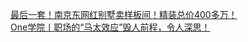   
[最后一套！南京东网红别墅卖样板间！精装总价400多万！](http://www.dianyue.me/archives/124/k52dx8hhzdvjdhi1/)  
[One学院丨职场的“马太效应”毁人前程，令人深思！](http://www.dianyue.me/archives/797/j4lycjthtjm6x443/)